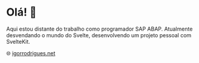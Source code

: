 

# Olá! :wave:
Aqui estou distante do trabalho como programador SAP ABAP. Atualmente desvendando o mundo do Svelte, desenvolvendo um projeto pessoal com SvelteKit.

:globe_with_meridians: [igorrodrigues.net](https://igorrodrigues.net)

<!---
IgorRodriguesCo/IgorRodriguesCo is a ✨ special ✨ repository because its `README.md` (this file) appears on your GitHub profile.
You can click the Preview link to take a look at your changes.
--->
